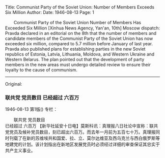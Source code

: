 Title: Communist Party of the Soviet Union: Number of Members Exceeds Six Million
Author:
Date: 1946-08-13
Page: 1

　　Communist Party of the Soviet Union
    Number of Members
    Has Exceeded
    Six Million
    [Xinhua News Agency, Yan'an, 10th] Moscow dispatch: Pravda declared in an editorial on the 8th that the number of members and candidate members of the Communist Party of the Soviet Union has now exceeded six million, compared to 5.7 million before January of last year. Pravda also published plans for establishing parties in the new Soviet republics of Estonia, Latvia, Lithuania, Moldova, and Western Ukraine and Western Belarus. The plan pointed out that the development of party members in the new areas must undergo detailed review to ensure their loyalty to the cause of communism.



<hr /> 

Original: 


### 联共党  党员数目  已经超过  六百万

1946-08-13
第1版()
专栏：

　　联共党
    党员数目  
    已经超过
    六百万
    【新华社延安十日电】莫斯科讯：真理报八日社论中宣称：联共党党员及候补党员数目，刻已超出六百万。而去年一月前为五百七十万。真理报同时刊载了在新的苏维埃共和国爱、拉、立、莫尔达维亚及西乌克兰与西白俄罗斯等地建党的计划。该计划指出在新地区发展党员时必须经过详细的审查保证其忠实于共产主义事业。
